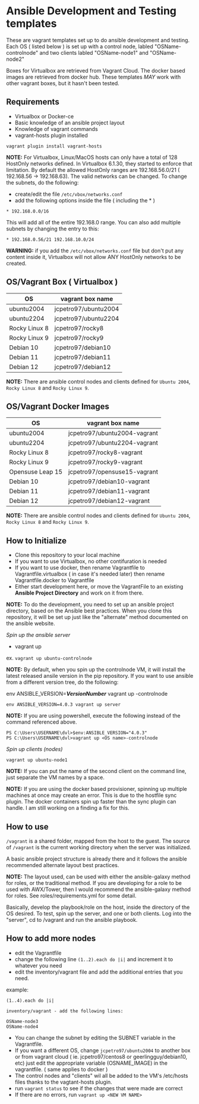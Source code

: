 # Ansible Development and Testing templates

These are vagrant templates set up to do ansible development and testing.  Each OS ( listed below ) is set up with a control node, labled "OSName-controlnode" and two clients labled "OSName-node1" and "OSName-node2"

Boxes for Virtualbox are retrieved from Vagrant Cloud.  The docker based images are retrieved from docker hub.  These templates _MAY_ work with other vagrant boxes, but it hasn't been tested.
## Requirements

* Virtualbox or Docker-ce
* Basic knowledge of an ansible project layout
* Knowledge of vagrant commands
* vagrant-hosts plugin installed

`vagrant plugin install vagrant-hosts`

**NOTE:** For Virtualbox, Linux/MacOS hosts can only have a total of 128 HostOnly networks defined.  In Virtualbox 6.1.30, they started to enforce that limitation. By default the allowed HostOnly ranges are 192.168.56.0/21 ( 192.168.56 -> 192.168.63).  The valid networks can be changed. To change the subnets, do the following:

* create/edit the file `/etc/vbox/networks.conf`
* add the following options inside the file ( including the * )

```
* 192.168.0.0/16
```

This will add all of the entire 192.168.0 range.  You can also add multiple subnets by changing the entry to this:

```
* 192.168.0.56/21 192.168.10.0/24
```

**WARNING:** if you add the `/etc/vbox/networks.conf` file but don't put any content inside it, Virtualbox will not allow ANY HostOnly networks to be created.


## OS/Vagrant Box ( Virtualbox )

| OS            | vagrant box name     |
| ------------- | -------------------- |
| ubuntu2004    | jcpetro97/ubuntu2004 |
| ubuntu2204    | jcpetro97/ubuntu2204 |
| Rocky Linux 8 | jcpetro97/rocky8     |
| Rocky Linux 9 | jcpetro97/rocky9     |
| Debian 10     | jcpetro97/debian10   |
| Debian 11     | jcpetro97/debian11   |
| Debian 12     | jcpetro97/debian12   |

**NOTE:** There are ansible control nodes and clients defined for `Ubuntu 2004`, `Rocky Linux 8` and `Rocky Linux 9`.

## OS/Vagrant Docker Images

| OS               | vagrant box name             |
| ---------------- | ---------------------------- |
| ubuntu2004       | jcpetro97/ubuntu2004-vagrant |
| ubuntu2204       | jcpetro97/ubuntu2204-vagrant |
| Rocky Linux 8    | jcpetro97/rocky8-vagrant     |
| Rocky Linux 9    | jcpetro97/rocky9-vagrant     |
| Opensuse Leap 15 | jcpetro97/opensuse15-vagrant |
| Debian 10        | jcpetro97/debian10-vagrant   |
| Debian 11        | jcpetro97/debian11-vagrant   |
| Debian 12        | jcpetro97/debian12-vagrant   |

**NOTE:** There are ansible control nodes and clients defined for `Ubuntu 2004`, `Rocky Linux 8` and `Rocky Linux 9`.

## How to Initialize

* Clone this repository to your local machine
* If you want to use Virtualbox, no other contifuration is needed
* If you want to use docker, then rename Vagrantfile to Vagrantfile.virtualbox ( in case it's needed later) then rename Vagrantfile.docker to Vagrantfile
* Either start development here, or move the VagrantFile to an existing **Ansible Project Directory** and work on it from there.  

**NOTE:** To do the development, you need to set up an ansible project directory, based on the Ansible best practices.  When you clone this repository, it will be set up just like the "alternate" method documented on the ansible website. 

_Spin up the ansible server_

* vagrant up <VM name>

ex. `vagrant up ubuntu-controlnode`

**NOTE:** By default, when you spin up the controlnode VM, it will install the latest released ansile version in the pip repository.  If you want to use ansible from a different version tree, do the following:

env ANSIBLE_VERSION=_**VersionNumber**_ vagrant up <OS name>-controlnode

`env ANSIBLE_VERSION=4.0.3 vagrant up server`

**NOTE:** If you are using powershell, execute the following instead of the command referenced above.

```
PS C:\Users\USERNAME\dvl>$env:ANSIBLE_VERSION="4.0.3"
PS C:\Users\USERNAME\dvl>vagrant up <OS name>-controlnode

```

_Spin up clients (nodes)_

`vagrant up ubuntu-node1`

**NOTE:** If you can put the name of the second client on the command line, just separate the VM names by a space.

**NOTE:** If you are using the docker based provisioner, spinning up multiple machines at once may create an error.  This is due to the hostfile sync plugin.  The docker containers spin up faster than the sync plugin can handle.  I am still working on a finding a fix for this.

## How to use

`/vagrant` is a shared folder, mapped from the host to the guest.  The source of `/vagrant` is the current working directory when the server was initialized.  

A basic ansible project structure is already there and it follows the ansible recommended alternate layout best practices.  

**NOTE:** The layout used, can be used with either the ansible-galaxy method for roles, or the traditional method.  If you are developing for a role to be used with AWX/Tower, then I would recommend the ansible-galaxy method for roles.  See roles/requirements.yml for some detail.

Basically, develop the playbook/role on the host, inside the directory of the OS desired.  To test, spin up the server, and one or both clients.  Log into the "server", cd to /vagrant and run the ansible playbook.

## How to add more nodes

* edit the Vagrantfile
* change the following line  `(1..2).each do |i|`  and increment it to whatever you need
* edit the inventory/vagrant file and add the additional entries that you need.  

example:

```
(1..4).each do |i|

inventory/vagrant - add the following lines:

OSName-node3
OSName-node4

```

* You can change the subnet by editing the SUBNET variable in the Vagrantfile.
* If you want a different OS, change `jcpetro97/ubuntu2004` to another box or from vagrant cloud ( ie. jcpetro97/centos8 or geerlingguy/debian10, etc)  just edit the appropriate variable (OSNAME_IMAGE) in the vagrantfile.  ( same applies to docker )
* The control nodes and "clients"  wil all be added to the VM's /etc/hosts files thanks to the vagtant-hosts plugin.
* run `vagrant status` to see if the changes that were made are correct
* If there are no errors, run `vagrant up <NEW VM NAME>`
